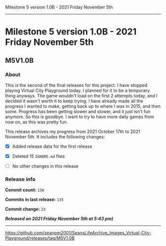 Milestone 5 version 1.0B - 2021 Friday November 5th

***

# Milestone 5 version 1.0B - 2021 Friday November 5th

## M5V1.0B

### About

This is the second of the final releases for this project. I have stopped playing Virtual City Playground today. I planned for it to be a temporary thing anyways. The game wouldn't load on the first 2 attempts today, and I decided it wasn't worth it to keep trying. I have already made all the progress I wanted to make, getting back up to where I was in 2015, and then some. Progress has been getting slower and slower, and it just isn't fun anymore. So this is goodbye. I want to try to have more daily games from now on, as this was pretty fun.

This release archives my progress from 2021 October 17th to 2021 November 5th. It includes the following changes:

- [x] Added release data for the first release

- [x] Deleted 15 `IGNORE.md` files

- [ ] No other changes in this release

### Release info

**Commit count:** `158`

**Commits in last release:** `135`

**Commit change:** `23`

***Released on 2021 Friday November 5th at 5:43 pm)***

***

https://github.com/seanpm2001/SeansLifeArchive_Images_Virtual-City-Playground/releases/tag/M5V1.0B

